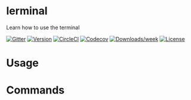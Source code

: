 lerminal
========

Learn how to use the terminal

[![Gitter](https://img.shields.io/gitter/room/lerminal/community.svg)](https://gitter.im/lerminal/community)
[![Version](https://img.shields.io/npm/v/lerminal.svg)](https://npmjs.org/package/lerminal)
[![CircleCI](https://circleci.com/gh/mnafees/lerminal/tree/master.svg?style=shield)](https://circleci.com/gh/mnafees/lerminal/tree/master)
[![Codecov](https://codecov.io/gh/mnafees/lerminal/branch/master/graph/badge.svg)](https://codecov.io/gh/mnafees/lerminal)
[![Downloads/week](https://img.shields.io/npm/dw/lerminal.svg)](https://npmjs.org/package/lerminal)
[![License](https://img.shields.io/npm/l/lerminal.svg)](https://github.com/mnafees/lerminal/blob/master/package.json)

<!-- toc -->
# Usage
<!-- usage -->
# Commands
<!-- commands -->
